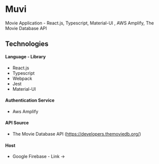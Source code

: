 # Muvi
Movie Application - React.js, Typescript, Material-UI , AWS Amplify, The Movie Database API 

## Technologies 

#### Language - Library
- React.js
- Typescript
- Webpack
- Jest
- Material-UI

#### Authentication Service
- Aws Amplify

#### API Source
- The Movie Database API (https://developers.themoviedb.org/)

#### Host
- Google Firebase - Link ->
